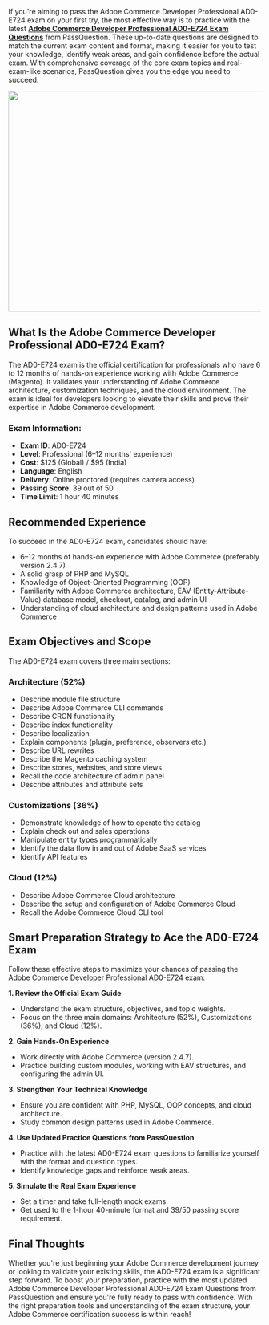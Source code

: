 <p>If you&#39;re aiming to pass the Adobe Commerce Developer Professional AD0-E724 exam on your first try, the most effective way is to practice with the latest <strong><a href="https://www.passquestion.com/ad0-e724.html">Adobe Commerce Developer Professional AD0-E724 Exam Questions</a></strong> from PassQuestion. These up-to-date questions are designed to match the current exam content and format, making it easier for you to test your knowledge, identify weak areas, and gain confidence before the actual exam. With comprehensive coverage of the core exam topics and real-exam-like scenarios, PassQuestion gives you the edge you need to succeed.</p>

<p><img alt="" src="https://www.passquestion.com/uploads/pqcom/images/20250322/2e9bcea6d9a610f07bfa0ea3558886d8.png" style="height:440px; width:620px" /></p>

<h2><strong>What Is the Adobe Commerce Developer Professional AD0-E724 Exam?</strong></h2>

<p>The AD0-E724 exam is the official certification for professionals who have 6 to 12 months of hands-on experience working with Adobe Commerce (Magento). It validates your understanding of Adobe Commerce architecture, customization techniques, and the cloud environment. The exam is ideal for developers looking to elevate their skills and prove their expertise in Adobe Commerce development.</p>

<h3><strong>Exam Information:</strong></h3>

<ul>
	<li><strong>Exam ID</strong>: AD0-E724</li>
	<li><strong>Level</strong>: Professional (6&ndash;12 months&#39; experience)</li>
	<li><strong>Cost</strong>: $125 (Global) / $95 (India)</li>
	<li><strong>Language</strong>: English</li>
	<li><strong>Delivery</strong>: Online proctored (requires camera access)</li>
	<li><strong>Passing Score</strong>: 39 out of 50</li>
	<li><strong>Time Limit</strong>: 1 hour 40 minutes</li>
</ul>

<h2><strong>Recommended Experience</strong></h2>

<p>To succeed in the AD0-E724 exam, candidates should have:</p>

<ul>
	<li>6&ndash;12 months of hands-on experience with Adobe Commerce (preferably version 2.4.7)</li>
	<li>A solid grasp of PHP and MySQL</li>
	<li>Knowledge of Object-Oriented Programming (OOP)</li>
	<li>Familiarity with Adobe Commerce architecture, EAV (Entity-Attribute-Value) database model, checkout, catalog, and admin UI</li>
	<li>Understanding of cloud architecture and design patterns used in Adobe Commerce</li>
</ul>

<h2><strong>Exam Objectives and Scope</strong></h2>

<p>The AD0-E724 exam covers three main sections:</p>

<h3><strong>Architecture (52%)</strong></h3>

<ul>
	<li>Describe module file structure</li>
	<li>Describe Adobe Commerce CLI commands</li>
	<li>Describe CRON functionality</li>
	<li>Describe index functionality</li>
	<li>Describe localization</li>
	<li>Explain components (plugin, preference, observers etc.)</li>
	<li>Describe URL rewrites</li>
	<li>Describe the Magento caching system</li>
	<li>Describe stores, websites, and store views</li>
	<li>Recall the code architecture of admin panel</li>
	<li>Describe attributes and attribute sets</li>
</ul>

<h3><strong>Customizations (36%)</strong></h3>

<ul>
	<li>Demonstrate knowledge of how to operate the catalog</li>
	<li>Explain check out and sales operations</li>
	<li>Manipulate entity types programmatically</li>
	<li>Identify the data flow in and out of Adobe SaaS services</li>
	<li>Identify API features</li>
</ul>

<h3><strong>Cloud (12%)</strong></h3>

<ul>
	<li>Describe Adobe Commerce Cloud architecture</li>
	<li>Describe the setup and configuration of Adobe Commerce Cloud</li>
	<li>Recall the Adobe Commerce Cloud CLI tool</li>
</ul>

<h2><strong>Smart Preparation Strategy to Ace the AD0-E724 Exam</strong></h2>

<p>Follow these effective steps to maximize your chances of passing the Adobe Commerce Developer Professional AD0-E724 exam:</p>

<p><strong>1. Review the Official Exam Guide</strong></p>

<ul>
	<li>Understand the exam structure, objectives, and topic weights.</li>
	<li>Focus on the three main domains: Architecture (52%), Customizations (36%), and Cloud (12%).</li>
</ul>

<p><strong>2. Gain Hands-On Experience</strong></p>

<ul>
	<li>Work directly with Adobe Commerce (version 2.4.7).</li>
	<li>Practice building custom modules, working with EAV structures, and configuring the admin UI.</li>
</ul>

<p><strong>3. Strengthen Your Technical Knowledge</strong></p>

<ul>
	<li>Ensure you are confident with PHP, MySQL, OOP concepts, and cloud architecture.</li>
	<li>Study common design patterns used in Adobe Commerce.</li>
</ul>

<p><strong>4. Use Updated Practice Questions from PassQuestion</strong></p>

<ul>
	<li>Practice with the latest AD0-E724 exam questions to familiarize yourself with the format and question types.</li>
	<li>Identify knowledge gaps and reinforce weak areas.</li>
</ul>

<p><strong>5. Simulate the Real Exam Experience</strong></p>

<ul>
	<li>Set a timer and take full-length mock exams.</li>
	<li>Get used to the 1-hour 40-minute format and 39/50 passing score requirement.</li>
</ul>

<h2><strong>Final Thoughts</strong></h2>

<p>Whether you&#39;re just beginning your Adobe Commerce development journey or looking to validate your existing skills, the AD0-E724 exam is a significant step forward. To boost your preparation, practice with the most updated Adobe Commerce Developer Professional AD0-E724 Exam Questions from PassQuestion and ensure you&#39;re fully ready to pass with confidence. With the right preparation tools and understanding of the exam structure, your Adobe Commerce certification success is within reach!</p>
